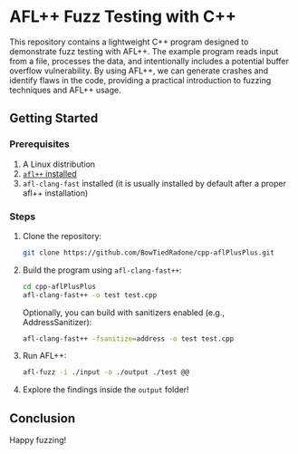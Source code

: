# AFL++ Fuzz Testing with C++

This repository contains a lightweight C++ program designed to demonstrate fuzz testing with AFL++. The example program reads input from a file, processes the data, and intentionally includes a potential buffer overflow vulnerability. By using AFL++, we can generate crashes and identify flaws in the code, providing a practical introduction to fuzzing techniques and AFL++ usage.

## Getting Started

### Prerequisites

1. A Linux distribution
2. [`afl++` installed](https://github.com/AFLplusplus/AFLplusplus)
3. `afl-clang-fast` installed (it is usually installed by default after a proper afl++ installation)

### Steps

1. Clone the repository:
    ```sh
    git clone https://github.com/BowTiedRadone/cpp-aflPlusPlus.git
    ```
2. Build the program using `afl-clang-fast++`:
    ```sh
    cd cpp-aflPlusPlus
    afl-clang-fast++ -o test test.cpp
    ```
    Optionally, you can build with sanitizers enabled (e.g., AddressSanitizer):
    ```sh
    afl-clang-fast++ -fsanitize=address -o test test.cpp

    ```
3. Run AFL++:
    ```sh
    afl-fuzz -i ./input -o ./output ./test @@
    ```
4. Explore the findings inside the `output` folder!

## Conclusion

Happy fuzzing!